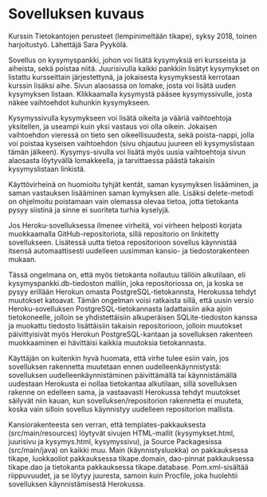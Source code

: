 # Sovelluksen kuvaus

Kurssin Tietokantojen perusteet (lempinimeltään tikape), syksy 2018, toinen harjoitustyö. Lähettäjä Sara Pyykölä.

Sovellus on kysymyspankki, johon voi lisätä kysymyksiä eri kursseista ja aiheista, sekä poistaa niitä.
Juurisivulla kaikki pankkiin lisätyt kysymykset on listattu kursseittain järjestettynä, ja jokaisesta kysymyksestä 
kerrotaan kurssin lisäksi aihe.
Sivun alaosassa on lomake, josta voi lisätä uuden kysymyksen listaan.
Klikkaamalla kysymystä pääsee kysymyssivulle, josta näkee vaihtoehdot kuhunkin kysymykseen. 

Kysymyssivulla kysymykseen voi lisätä oikeita ja vääriä vaihtoehtoja yksitellen, ja useampi kuin yksi vastaus voi olla oikein.
Jokaisen vaihtoehdon vieressä on tieto sen oikeellisuudesta, sekä poista-nappi, jolla voi poistaa kyseisen vaihtoehdon (sivu ohjautuu
juureen eli kysymyslistaan tämän jälkeen).
Kysymys-sivulla voi lisätä myös uusia vaihtoehtoja sivun alaosasta löytyvällä lomakkeella, ja tarvittaessa päästä
takaisin kysymyslistaan linkistä.

Käyttövirheinä on huomioitu tyhjät kentät, saman kysymyksen lisääminen, ja saman vastauksen lisääminen saman kymyksen alle.
Lisäksi delete-metodi on ohjelmoitu poistamaan vain olemassa olevaa tietoa, jotta tietokanta pysyy siistinä ja sinne ei suoriteta turhia
kyselyjä.

Jos Heroku-sovelluksessa ilmenee virheitä, voi virheen helposti korjata muokkaamalla GitHub-repositoriota, sillä repositorio on
linkitetty sovellukseen. Lisätessä uutta tietoa repositorioon sovellus käynnistää itsensä automaattisesti uudelleen uusimman kansio- ja
tiedostorakenteen mukaan.

Tässä ongelmana on, että myös tietokanta nollautuu tällöin alkutilaan, eli kysymyspankki.db-tiedoston malliin, joka
repositoriossa on, ja koska se pysyy erillään Herokun omasta PostgreSQL-tietokannsta, Herokussa tehdyt muutokset katoavat.
Tämän ongelman voisi ratkaista sillä, että uusin versio Heroku-sovelluksen PostgreSQL-tietokannasta ladattaisiin
aika ajoin tietokoneelle, jolloin se yhdistettäisiin alkuperäisen SQLite-tiedoston kanssa ja muokattu tiedosto lisättäisiin takaisin
repositorioon, jolloin muutokset päivittyisivät myös Herokun PostgreSQL-kantaan ja sovelluksen rakenteen muokkaaminen ei hävittäisi
kaikkia muutoksia tietokannasta.

Käyttäjän on kuitenkin hyvä huomata, että virhe tulee esiin vain, jos sovelluksen rakennetta muutetaan ennen uudelleenkäynnistystä:
sovelluksen uudelleenkäynnistäminen päivittämällä tai käynnistämällä uudestaan Herokusta ei nollaa tietokantaa alkutilaan, sillä
sovelluksen rakenne on edelleen sama, ja vastaavasti Herokussa tehdyt muutokset säilyvät niin kauan,
kun sovelluksen/repositorion rakennetta ei muuteta, koska vain silloin sovellus käynnistyy uudelleen repositorion mallista.

Kansiorakenteesta sen verran, että templates-pakkauksesta (src/main/resources) löytyvät sivujen HTML-mallit (kysymykset.html, juurisivu
ja kysymys.html, kysymyssivu), ja Source Packagesissa (src/main/java) on kaikki muu. Main (käynnistysluokka) on pakkauksessa tikape,
luokkaoliot pakkauksessa tikape.domain, dao-pinnat pakkauksessa tikape.dao ja tietokanta pakkauksessa tikape.database. Pom.xml-sisältää
riippuvuudet, ja se löytyy juuresta, samoin kuin Procfile, joka huolehtii sovelluksen käynnistämisestä Herokussa.
